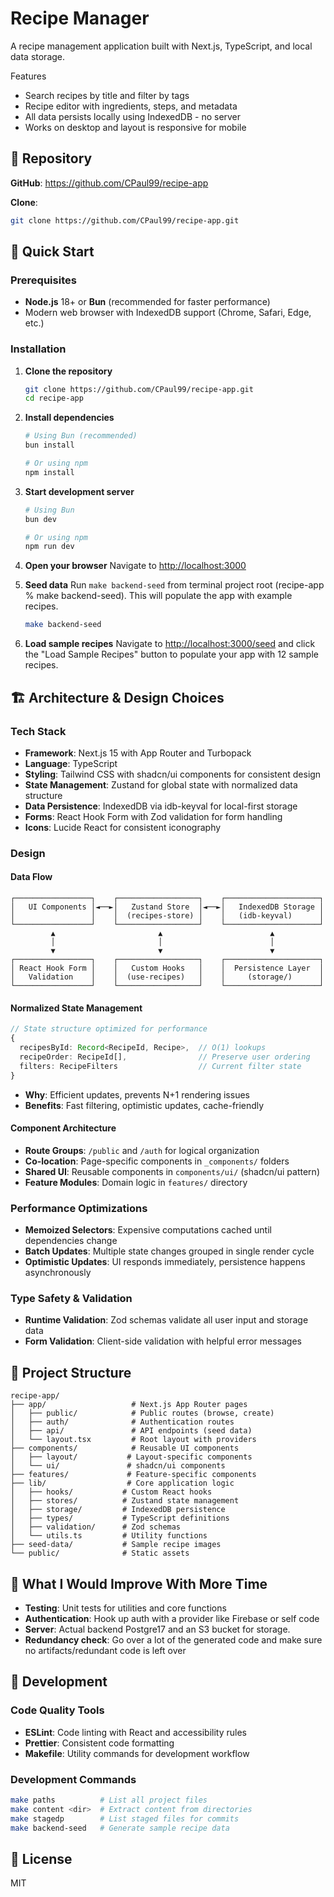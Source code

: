 # Recipe Manager

A recipe management application built with Next.js, TypeScript, and local data storage.

Features
- Search recipes by title and filter by tags
- Recipe editor with ingredients, steps, and metadata
- All data persists locally using IndexedDB - no server
- Works on desktop and layout is responsive for mobile

## 🔗 Repository

**GitHub**: https://github.com/CPaul99/recipe-app

**Clone**:
```bash
git clone https://github.com/CPaul99/recipe-app.git
```

## 🚀 Quick Start

### Prerequisites

- **Node.js** 18+ or **Bun** (recommended for faster performance)
- Modern web browser with IndexedDB support (Chrome, Safari, Edge, etc.)

### Installation

1. **Clone the repository**
   ```bash
   git clone https://github.com/CPaul99/recipe-app.git
   cd recipe-app
   ```

2. **Install dependencies**
   ```bash
   # Using Bun (recommended)
   bun install

   # Or using npm
   npm install
   ```

3. **Start development server**
   ```bash
   # Using Bun
   bun dev

   # Or using npm
   npm run dev
   ```

4. **Open your browser**
   Navigate to [http://localhost:3000](http://localhost:3000)

5. **Seed data**
   Run `make backend-seed` from terminal project root (recipe-app % make backend-seed). This will populate the app with example recipes.
   ```bash
   make backend-seed
   ```

6. **Load sample recipes**
   Navigate to [http://localhost:3000/seed](http://localhost:3000/seed) and click the "Load Sample Recipes" button to populate your app with 12 sample recipes.

## 🏗️ Architecture & Design Choices

### Tech Stack

- **Framework**: Next.js 15 with App Router and Turbopack
- **Language**: TypeScript
- **Styling**: Tailwind CSS with shadcn/ui components for consistent design
- **State Management**: Zustand for global state with normalized data structure
- **Data Persistence**: IndexedDB via idb-keyval for local-first storage
- **Forms**: React Hook Form with Zod validation for form handling
- **Icons**: Lucide React for consistent iconography

### Design

#### Data Flow
```
┌─────────────────┐    ┌──────────────────┐    ┌─────────────────────┐
│   UI Components │◄──►│   Zustand Store  │◄──►│   IndexedDB Storage │
│                 │    │  (recipes-store) │    │   (idb-keyval)      │
└─────────────────┘    └──────────────────┘    └─────────────────────┘
         ▲                       ▲                        ▲
         │                       │                        │
         ▼                       ▼                        ▼
┌─────────────────┐    ┌──────────────────┐    ┌─────────────────────┐
│ React Hook Form │    │   Custom Hooks   │    │  Persistence Layer  │
│   Validation    │    │  (use-recipes)   │    │     (storage/)      │
└─────────────────┘    └──────────────────┘    └─────────────────────┘
```

#### Normalized State Management
```typescript
// State structure optimized for performance
{
  recipesById: Record<RecipeId, Recipe>,  // O(1) lookups
  recipeOrder: RecipeId[],                // Preserve user ordering
  filters: RecipeFilters                  // Current filter state
}
```
- **Why**: Efficient updates, prevents N+1 rendering issues
- **Benefits**: Fast filtering, optimistic updates, cache-friendly

#### Component Architecture
- **Route Groups**: `/public` and `/auth` for logical organization
- **Co-location**: Page-specific components in `_components/` folders
- **Shared UI**: Reusable components in `components/ui/` (shadcn/ui pattern)
- **Feature Modules**: Domain logic in `features/` directory

### Performance Optimizations
- **Memoized Selectors**: Expensive computations cached until dependencies change
- **Batch Updates**: Multiple state changes grouped in single render cycle
- **Optimistic Updates**: UI responds immediately, persistence happens asynchronously

### Type Safety & Validation
- **Runtime Validation**: Zod schemas validate all user input and storage data
- **Form Validation**: Client-side validation with helpful error messages

## 📁 Project Structure
```
recipe-app/
├── app/                   # Next.js App Router pages
│   ├── public/            # Public routes (browse, create)
│   ├── auth/              # Authentication routes
│   ├── api/               # API endpoints (seed data)
│   └── layout.tsx         # Root layout with providers
├── components/            # Reusable UI components
│   ├── layout/           # Layout-specific components
│   └── ui/               # shadcn/ui components
├── features/             # Feature-specific components
├── lib/                  # Core application logic
│   ├── hooks/           # Custom React hooks
│   ├── stores/          # Zustand state management
│   ├── storage/         # IndexedDB persistence
│   ├── types/           # TypeScript definitions
│   ├── validation/      # Zod schemas
│   └── utils.ts         # Utility functions
├── seed-data/           # Sample recipe images
└── public/              # Static assets
```

## 🔧 What I Would Improve With More Time

- **Testing**: Unit tests for utilities and core functions
- **Authentication**: Hook up auth with a provider like Firebase or self code
- **Server**: Actual backend Postgre17 and an S3 bucket for storage.
- **Redundancy check**: Go over a lot of the generated code and make sure no artifacts/redundant code is left over

## 🤝 Development

### Code Quality Tools
- **ESLint**: Code linting with React and accessibility rules
- **Prettier**: Consistent code formatting
- **Makefile**: Utility commands for development workflow

### Development Commands
```bash
make paths          # List all project files
make content <dir>  # Extract content from directories
make stagedp        # List staged files for commits
make backend-seed   # Generate sample recipe data
```

## 📄 License
MIT